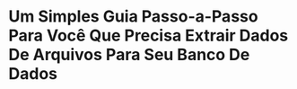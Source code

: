 # Um Simples Guia Passo-a-Passo Para Você Que Precisa Extrair Dados De Arquivos Para Seu Banco De Dados

